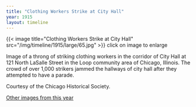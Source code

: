 ```yaml
---
title: "Clothing Workers Strike at City Hall"
year: 1915
layout: timeline
---
```


{{< image title="Clothing Workers Strike at City Hall" src="/img/timeline/1915/large/65.jpg" >}}
click on image to enlarge

Image of a throng of striking clothing workers in the corridor of City Hall at 121 North LaSalle Street in the Loop community area of Chicago, Illinois. The crowd of over 1,000 strikers jammed the hallways of city hall after they attempted to have a parade. 

Courtesy of the Chicago Historical Society. 

[Other images from this year](/historical/timeline/1915)